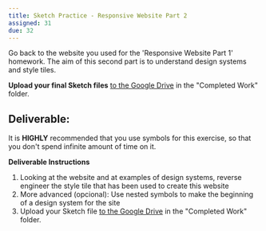 ```yaml
---
title: Sketch Practice - Responsive Website Part 2
assigned: 31
due: 32
---
```


Go back to the website you used for the 'Responsive Website Part 1' homework. The aim of this second part is to understand design systems and style tiles.

 **Upload your final Sketch files** [to the Google Drive](https://drive.google.com/drive/u/0/folders/1VmlYsB8FlHS2gRhqbrUd9HXiF5dVHqfA) in the "Completed Work" folder.


Deliverable:
-----------------------------------------

It is **HIGHLY** recommended that you use symbols for this exercise, so that you don't spend infinite amount of time on it.


**Deliverable Instructions**
1. Looking at the website and at examples of design systems, reverse engineer the style tile that has been used to create this website
2. More advanced (opcional): Use nested symbols to make the beginning of a design system for the site
3. Upload your Sketch file [to the Google Drive](https://drive.google.com/drive/u/0/folders/1VmlYsB8FlHS2gRhqbrUd9HXiF5dVHqfA) in the "Completed Work" folder.
